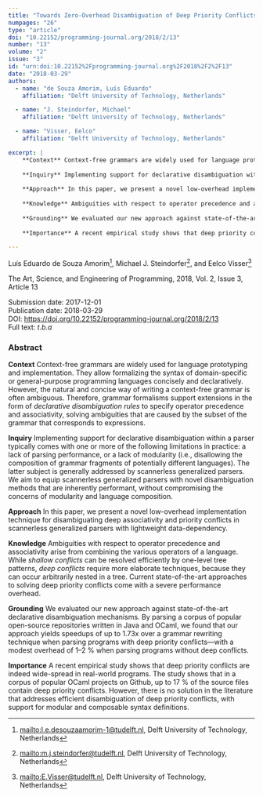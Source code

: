 ```yaml
---
title: "Towards Zero-Overhead Disambiguation of Deep Priority Conflicts"
numpages: "26"
type: "article"
doi: "10.22152/programming-journal.org/2018/2/13"
number: "13"
volume: "2"
issue: "3"
id: "urn:doi:10.22152%2Fprogramming-journal.org%2F2018%2F2%2F13"
date: "2018-03-29"
authors: 
  - name: "de Souza Amorim, Luís Eduardo"
    affiliation: "Delft University of Technology, Netherlands"

  - name: "J. Steindorfer, Michael"
    affiliation: "Delft University of Technology, Netherlands"

  - name: "Visser, Eelco"
    affiliation: "Delft University of Technology, Netherlands"

excerpt: |
    **Context** Context-free grammars are widely used for language prototyping and implementation. They allow formalizing the syntax of domain-specific or general-purpose programming languages concisely and declaratively. However, the natural and concise way of writing a context-free grammar is often ambiguous. Therefore, grammar formalisms support extensions in the form of *declarative disambiguation rules* to specify operator precedence and associativity, solving ambiguities that are caused by the subset of the grammar that corresponds to expressions.
    
    **Inquiry** Implementing support for declarative disambiguation within a parser typically comes with one or more of the following limitations in practice: a lack of parsing performance, or a lack of modularity (i.e., disallowing the composition of grammar fragments of potentially different languages). The latter subject is generally addressed by scannerless generalized parsers. We aim to equip scannerless generalized parsers with novel disambiguation methods that are inherently performant, without compromising the concerns of modularity and language composition.
    
    **Approach** In this paper, we present a novel low-overhead implementation technique for disambiguating deep associativity and priority conflicts in scannerless generalized parsers with lightweight data-dependency.
    
    **Knowledge** Ambiguities with respect to operator precedence and associativity arise from combining the various operators of a language. While *shallow conflicts* can be resolved efficiently by one-level tree patterns, *deep conflicts* require more elaborate techniques, because they can occur arbitrarily nested in a tree. Current state-of-the-art approaches to solving deep priority conflicts come with a severe performance overhead.
    
    **Grounding** We evaluated our new approach against state-of-the-art declarative disambiguation mechanisms. By parsing a corpus of popular open-source repositories written in Java and OCaml, we found that our approach yields speedups of up to 1.73x over a grammar rewriting technique when parsing programs with deep priority conflicts—with a modest overhead of 1–2 % when parsing programs without deep conflicts.
    
    **Importance** A recent empirical study shows that deep priority conflicts are indeed wide-spread in real-world programs. The study shows that in a corpus of popular OCaml projects on Github, up to 17 % of the source files contain deep priority conflicts. However, there is no solution in the literature that addresses efficient disambiguation of deep priority conflicts, with support for modular and composable syntax definitions.

---
```

Luís Eduardo de Souza Amorim[^1], Michael J. Steindorfer[^2], and Eelco Visser[^3]

The Art, Science, and Engineering of Programming, 2018, Vol. 2, Issue 3, Article 13

Submission date: 2017-12-01  
Publication date: 2018-03-29  
DOI: <https://doi.org/10.22152/programming-journal.org/2018/2/13>  
Full text: *t.b.a*  


### Abstract
**Context** Context-free grammars are widely used for language prototyping and implementation. They allow formalizing the syntax of domain-specific or general-purpose programming languages concisely and declaratively. However, the natural and concise way of writing a context-free grammar is often ambiguous. Therefore, grammar formalisms support extensions in the form of *declarative disambiguation rules* to specify operator precedence and associativity, solving ambiguities that are caused by the subset of the grammar that corresponds to expressions.

**Inquiry** Implementing support for declarative disambiguation within a parser typically comes with one or more of the following limitations in practice: a lack of parsing performance, or a lack of modularity (i.e., disallowing the composition of grammar fragments of potentially different languages). The latter subject is generally addressed by scannerless generalized parsers. We aim to equip scannerless generalized parsers with novel disambiguation methods that are inherently performant, without compromising the concerns of modularity and language composition.

**Approach** In this paper, we present a novel low-overhead implementation technique for disambiguating deep associativity and priority conflicts in scannerless generalized parsers with lightweight data-dependency.

**Knowledge** Ambiguities with respect to operator precedence and associativity arise from combining the various operators of a language. While *shallow conflicts* can be resolved efficiently by one-level tree patterns, *deep conflicts* require more elaborate techniques, because they can occur arbitrarily nested in a tree. Current state-of-the-art approaches to solving deep priority conflicts come with a severe performance overhead.

**Grounding** We evaluated our new approach against state-of-the-art declarative disambiguation mechanisms. By parsing a corpus of popular open-source repositories written in Java and OCaml, we found that our approach yields speedups of up to 1.73x over a grammar rewriting technique when parsing programs with deep priority conflicts—with a modest overhead of 1–2 % when parsing programs without deep conflicts.

**Importance** A recent empirical study shows that deep priority conflicts are indeed wide-spread in real-world programs. The study shows that in a corpus of popular OCaml projects on Github, up to 17 % of the source files contain deep priority conflicts. However, there is no solution in the literature that addresses efficient disambiguation of deep priority conflicts, with support for modular and composable syntax definitions.


[^1]: <mailto:l.e.desouzaamorim-1@tudelft.nl>, Delft University of Technology, Netherlands
[^2]: <mailto:m.j.steindorfer@tudelft.nl>, Delft University of Technology, Netherlands
[^3]: <mailto:E.Visser@tudelft.nl>, Delft University of Technology, Netherlands
